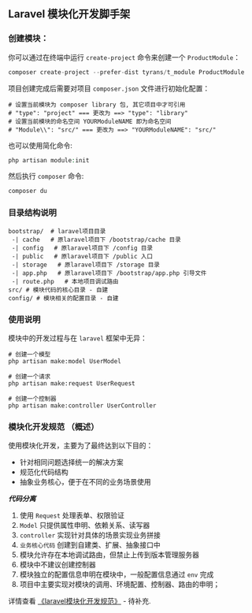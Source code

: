 
## Laravel 模块化开发脚手架

### 创建模块：
你可以通过在终端中运行 `create-project` 命令来创建一个 `ProductModule`：
```php
composer create-project --prefer-dist tyrans/t_module ProductModule
```
项目创建完成后需要对项目 `composer.json` 文件进行初始化配置：
```text
# 设置当前模块为 composer library 包, 其它项目中才可引用
# "type": "project" === 更改为 ==> "type": "library"
# 设置当前模块的命名空间 YOURModuleNAME 即为命名空间
# "Module\\": "src/" === 更改为 ==> "YOURModuleNAME": "src/"
```
也可以使用简化命令:
```php
php artisan module:init
```
然后执行 `composer` 命令:
```php
composer du
```

### 目录结构说明
```
bootstrap/  # laravel项目目录
 -| cache   # 原laravel项目下 /bootstrap/cache 目录
 -| config   # 原laravel项目下 /config 目录
 -| public   # 原laravel项目下 /public 入口
 -| storage   # 原laravel项目下 /storage 目录
 -| app.php   # 原laravel项目下 /bootstrap/app.php 引导文件
 -| route.php   # 本地项目调试路由
src/ # 模块代码的核心目录 - 自建
config/ # 模块相关的配置目录 - 自建
```

### 使用说明
模块中的开发过程与在 `laravel` 框架中无异：
```
# 创建一个模型
php artisan make:model UserModel

# 创建一个请求
php artisan make:request UserRequest

# 创建一个控制器
php artisan make:controller UserController
```

### 模块化开发规范 （概述）
使用模块化开发，主要为了最终达到以下目的：

* 针对相同问题选择统一的解决方案
* 规范化代码结构
* 抽象业务核心，便于在不同的业务场景使用


***代码分离***

1. 使用 `Request` 处理表单、权限验证
2. `Model` 只提供属性申明、依赖关系、读写器
3. `controller` 实现针对具体的场景实现业务拼接
4. `业务核心代码` 创建到自建类、扩展、抽象接口中
5. 模块允许存在本地调试路由，但禁止上传到版本管理服务器
6. 模块中不建议创建控制器
7. 模块独立的配置信息申明在模块中，一般配置信息通过 `env` 完成
8. 项目中主要实现对模块的调用、环境配置、控制器、路由的申明；

详情查看 [《laravel模块化开发规范》](/) - 待补充.

